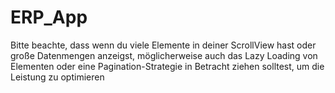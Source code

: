 # ERP_App

Bitte beachte, dass wenn du viele Elemente in deiner ScrollView hast oder große Datenmengen anzeigst, möglicherweise auch das Lazy Loading von Elementen oder eine Pagination-Strategie in Betracht ziehen solltest, um die Leistung zu optimieren
